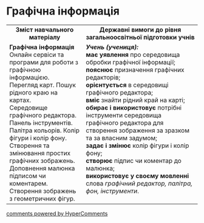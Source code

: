 <div id="hypercomments_widget" class="js-hypercomments-widget invisible"></div>

Графічна інформація
=============================================

<table>
  <tr>
    <td width="40%" align="center"><b>Зміст навчального матеріалу<b></td>
    <td width="60%" align="center"><b>Державні вимоги до рівня загальноосвітньої підготовки учнів</b></td>
  </tr>
  <tr>
    <td width="40%" style="vertical-align:top !important;">
    <b>Графічна інформація</b><br>
Онлайн сервіси та програми для роботи з графічною інформацією.<br> 
Перегляд карт. Пошук рідного краю на картах. <br>
Середовище графічного редактора. Панель інструментів. Палітра кольорів. Колір фігури і колір фону. Створення та змінювання простих графічних зображень. Доповнення малюнка підписом чи коментарем. <br>
Створення зображень з геометричних фігур. <br>
    </td>
    <td width="60%" style="vertical-align:top !important;">
    <i><b>Учень (учениця):</b></i><br>
<b>має уявлення</b> про середовища обробки графічної інформації;<br>
<b>пояснює</b> призначення графічних редакторів; <br>
<b>орієнтується</b> в середовищі графічного редактора; <br>
<b>вміє</b> знайти рідний край на карті;<br>
<b>обирає і використовує</b> потрібні інструменти середовища графічного редактора для створення зображення за зразком та за власним задумом; <br>
<b>задає і змінює</b> колір фігури і колір фону; <br>
<b>створює</b> підпис чи коментар до малюнка; <br>
<b>використовує у своєму мовленні</b> слова <i>графічний редактор, палітра, фон, інструменти</i>.<br></td>
  </tr>
</table>

<div class="js-hypercomments-container">
<a href="http://hypercomments.com" class="hc-link" title="comments widget">comments powered by HyperComments</a>
</div>
